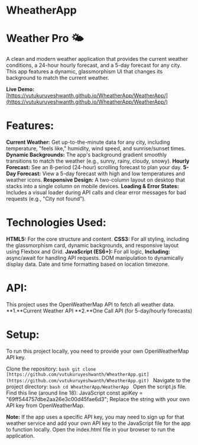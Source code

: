 # WheatherApp

# Weather Pro 🌤️
A clean and modern weather application that provides the current weather conditions, a 24-hour hourly forecast, and a 5-day forecast for any city. This app features a dynamic, glassmorphism UI that changes its background to match the current weather.

**Live Demo:** [https://vutukuruyeshwanth.github.io/WheatherApp/WeatherApp/](https://vutukuruyeshwanth.github.io/WheatherApp/WeatherApp/)

# Features:
**Current Weather:** Get up-to-the-minute data for any city, including temperature, "feels like," humidity, wind speed, and sunrise/sunset times.
**Dynamic Backgrounds:** The app's background gradient smoothly transitions to match the weather (e.g., sunny, rainy, cloudy, snowy).
**Hourly Forecast:** See an 8-period (24-hour) scrolling forecast to plan your day.
**5-Day Forecast:** View a 5-day forecast with high and low temperatures and weather icons.
**Responsive Design:** A two-column layout on desktop that stacks into a single column on mobile devices.
**Loading & Error States:** Includes a visual loader during API calls and clear error messages for bad requests (e.g., "City not found").

# Technologies Used:
**HTML5:** For the core structure and content.
**CSS3:** For all styling, including the glassmorphism card, dynamic backgrounds, and responsive layout using Flexbox and Grid.
**JavaScript (ES6+):** For all logic, 
**Including:** async/await for handling API requests.
DOM manipulation to dynamically display data.
Date and time formatting based on location timezone.

# API:
This project uses the OpenWeatherMap API to fetch all weather data.
**1.**Current Weather API
**2.**One Call API (for 5-day/hourly forecasts)

# Setup:
To run this project locally, you need to provide your own OpenWeatherMap API key.

Clone the repository:
    ```bash
    git clone [https://github.com/vutukuruyeshwanth/WheatherApp.git](https://github.com/vutukuruyeshwanth/WheatherApp.git)
    ```
Navigate to the project directory:
    ```bash
    cd WheatherApp/WeatherApp
    ```
Open the script.js file.
Find this line (around line 18):
JavaScript
const apiKey = "69ff544757dbe2aa26e3c00d45fae6d3";
Replace the string with your own API key from OpenWeatherMap.

**Note:** If the app uses a specific API key, you may need to sign up for that weather service and add your own API key to the JavaScript file for the app to function locally.
Open the index.html file in your browser to run the application.
